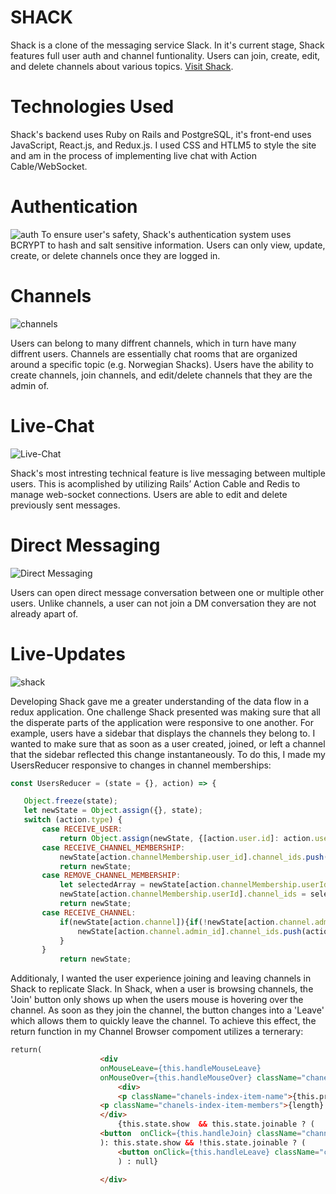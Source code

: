 # SHACK 

Shack is a clone of the messaging service Slack. In it's current stage, Shack features full user auth and channel funtionality.  Users can join, create, edit, and delete channels about various topics. 
[Visit Shack](https://shack-aa.herokuapp.com/#/).



# Technologies Used 

Shack's backend uses Ruby on Rails and PostgreSQL, it's front-end uses JavaScript, React.js, and Redux.js. I used CSS and HTLM5 to style the site and am in the process of implementing live chat with Action Cable/WebSocket. 

# Authentication 
![auth](https://media.giphy.com/media/oKsXJSIvxCzXmTL1iW/giphy.gif)
To ensure user's safety, Shack's authentication system uses BCRYPT to hash and salt sensitive information. Users can only view, update, create, or delete channels once they are logged in.  

# Channels 

![channels](https://media.giphy.com/media/1UMGa0gzMJvZmEt1QD/giphy.gif)
  
Users can belong to many diffrent channels, which in turn have many diffrent users. Channels are essentially chat rooms that are organized around a specific topic (e.g. Norwegian Shacks). Users have the ability to create channels, join channels, and edit/delete channels that they are the admin of. 
 
# Live-Chat

![Live-Chat](https://media.giphy.com/media/9m4cR9ExcuPIwSHPrq/giphy.gif)

Shack's most intresting technical feature is live messaging between multiple users. This is acomplished by utilizing Rails’ Action Cable and Redis to manage web-socket connections. Users are able to edit and delete previously sent messages. 

# Direct Messaging 

![Direct Messaging](https://media.giphy.com/media/aSm34qbV0dSduYXCe0/giphy.gif)

Users can open direct message conversation between one or multiple other users. Unlike channels, a user can not join a DM conversation they are not already apart of. 

# Live-Updates

![shack](https://media.giphy.com/media/VzSx8FGq00P8otc21f/giphy.gif)


Developing Shack gave me a greater understanding of the data flow in a redux application. One challenge Shack presented was making sure that all the disperate parts of the application were responsive to one another. For example, users have a sidebar that displays the channels they belong to. I wanted to make sure that as soon as a user created, joined, or left a channel that the sidebar reflected this change instantaneously. To do this, I made my UsersReducer responsive to changes in channel memberships: 
  
 ```js 
const UsersReducer = (state = {}, action) => {

    Object.freeze(state);
    let newState = Object.assign({}, state); 
    switch (action.type) {
        case RECEIVE_USER: 
            return Object.assign(newState, {[action.user.id]: action.user}); 
        case RECEIVE_CHANNEL_MEMBERSHIP: 
            newState[action.channelMembership.user_id].channel_ids.push(action.channelMembership.channel_id)
            return newState;
        case REMOVE_CHANNEL_MEMBERSHIP: 
            let selectedArray = newState[action.channelMembership.userId].channel_ids.filter(channelId => channelId != action.channelMembership.channelId); 
            newState[action.channelMembership.userId].channel_ids = selectedArray; 
            return newState; 
        case RECEIVE_CHANNEL:
            if(newState[action.channel]){if(!newState[action.channel.admin_id].channel_ids.includes(action.channel.id)){
                newState[action.channel.admin_id].channel_ids.push(action.channel.id)
            }
        }
            return newState; 
  ```
  
Additionaly, I wanted the user experience joining and leaving channels in Shack to replicate Slack. In Shack, when a user is browsing channels, the 'Join' button only shows up when the users mouse is hovering over the channel. As soon as they join the channel, the button changes into a 'Leave' which allows them to quickly leave the channel. To achieve this effect, the return function in my Channel Browser compoment utilizes a ternerary: 
  
  
```html
return(
                    <div 
                    onMouseLeave={this.handleMouseLeave}
                    onMouseOver={this.handleMouseOver} className="chanels-index-item">
                        <div>
                        <p className="chanels-index-item-name">{this.props.channel.name} {this.props.channel.description}</p>
                    <p className="chanels-index-item-members">{length} members</p>
                    </div>
                        {this.state.show  && this.state.joinable ? (
                    <button  onClick={this.handleJoin} className="channels-index-join-btn" >Join</button>
                    ): this.state.show && !this.state.joinable ? (
                        <button onClick={this.handleLeave} className="channels-index-leave-btn" >Leave</button>
                        ) : null}
                       
                    </div>  
```





       
